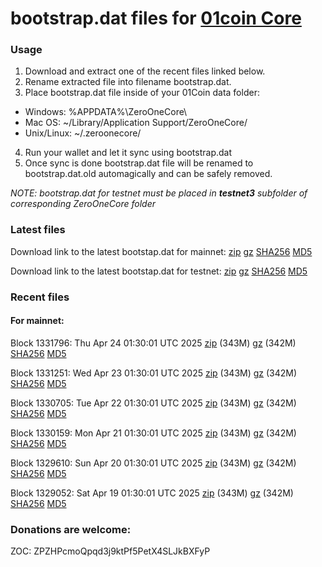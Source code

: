# bootstrap.dat files for [01coin Core](https://01coin.io)

### Usage

1. Download and extract one of the recent files linked below.
2. Rename extracted file into filename bootstrap.dat.
3. Place bootstrap.dat file inside of your 01Coin data folder:
 - Windows: %APPDATA%\ZeroOneCore\
 - Mac OS: ~/Library/Application Support/ZeroOneCore/
 - Unix/Linux: ~/.zeroonecore/
4. Run your wallet and let it sync using bootstrap.dat
5. Once sync is done bootstrap.dat file will be renamed to bootstrap.dat.old automagically and can be safely removed.

_NOTE: bootstrap.dat for testnet must be placed in **testnet3** subfolder of corresponding ZeroOneCore folder_

### Latest files
Download link to the latest bootstap.dat for mainnet: [zip](https://files.01coin.io/mainnet/bootstrap.dat.zip) [gz](https://files.01coin.io/mainnet/bootstrap.dat.tar.gz) [SHA256](https://files.01coin.io/mainnet/sha256.txt) [MD5](https://files.01coin.io/mainnet/md5.txt)

Download link to the latest bootstap.dat for testnet: [zip](https://files.01coin.io/testnet/bootstrap.dat.zip) [gz](https://files.01coin.io/testnet/bootstrap.dat.tar.gz) [SHA256](https://files.01coin.io/testnet/sha256.txt) [MD5](https://files.01coin.io/testnet/md5.txt)

### Recent files

#### For mainnet:

Block 1331796: Thu Apr 24 01:30:01 UTC 2025 [zip](https://files.01coin.io/mainnet/2025-04-24/bootstrap.dat.zip) (343M) [gz](https://files.01coin.io/mainnet/2025-04-24/bootstrap.dat.tar.gz) (342M) [SHA256](https://files.01coin.io/mainnet/2025-04-24/sha256.txt) [MD5](https://files.01coin.io/mainnet/2025-04-24/md5.txt)

Block 1331251: Wed Apr 23 01:30:01 UTC 2025 [zip](https://files.01coin.io/mainnet/2025-04-23/bootstrap.dat.zip) (343M) [gz](https://files.01coin.io/mainnet/2025-04-23/bootstrap.dat.tar.gz) (342M) [SHA256](https://files.01coin.io/mainnet/2025-04-23/sha256.txt) [MD5](https://files.01coin.io/mainnet/2025-04-23/md5.txt)

Block 1330705: Tue Apr 22 01:30:01 UTC 2025 [zip](https://files.01coin.io/mainnet/2025-04-22/bootstrap.dat.zip) (343M) [gz](https://files.01coin.io/mainnet/2025-04-22/bootstrap.dat.tar.gz) (342M) [SHA256](https://files.01coin.io/mainnet/2025-04-22/sha256.txt) [MD5](https://files.01coin.io/mainnet/2025-04-22/md5.txt)

Block 1330159: Mon Apr 21 01:30:01 UTC 2025 [zip](https://files.01coin.io/mainnet/2025-04-21/bootstrap.dat.zip) (343M) [gz](https://files.01coin.io/mainnet/2025-04-21/bootstrap.dat.tar.gz) (342M) [SHA256](https://files.01coin.io/mainnet/2025-04-21/sha256.txt) [MD5](https://files.01coin.io/mainnet/2025-04-21/md5.txt)

Block 1329610: Sun Apr 20 01:30:01 UTC 2025 [zip](https://files.01coin.io/mainnet/2025-04-20/bootstrap.dat.zip) (343M) [gz](https://files.01coin.io/mainnet/2025-04-20/bootstrap.dat.tar.gz) (342M) [SHA256](https://files.01coin.io/mainnet/2025-04-20/sha256.txt) [MD5](https://files.01coin.io/mainnet/2025-04-20/md5.txt)

Block 1329052: Sat Apr 19 01:30:01 UTC 2025 [zip](https://files.01coin.io/mainnet/2025-04-19/bootstrap.dat.zip) (343M) [gz](https://files.01coin.io/mainnet/2025-04-19/bootstrap.dat.tar.gz) (342M) [SHA256](https://files.01coin.io/mainnet/2025-04-19/sha256.txt) [MD5](https://files.01coin.io/mainnet/2025-04-19/md5.txt)


### Donations are welcome:

ZOC: ZPZHPcmoQpqd3j9ktPf5PetX4SLJkBXFyP
